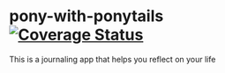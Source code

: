 pony-with-ponytails
[![Coverage Status](https://coveralls.io/repos/christophwong/pony-with-ponytails/badge.png)](https://coveralls.io/r/christophwong/pony-with-ponytails)
===================

This is a journaling app that helps you reflect on your life
